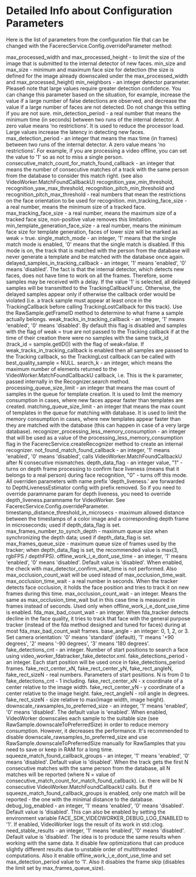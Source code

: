 # Detailed Info about Configuration Parameters

Here is the list of parameters from the configuration file that can be changed with the FacerecService.Config.overrideParameter method:

max_processed_width and max_processed_height - to limit the size of the image that is submitted to the internal detector of new faces.
min_size and max_size - minimum and maximum face size for detection (the size is defined for the image already downscaled under the max_processed_width and max_processed_height)
min_neighbors - an integer detector parameter. Pleaseб note that large values require greater detection confidence. You can change this parameter based on the situation, for example, increase the value if a large number of false detections are observed, and decrease the value if a large number of faces are not detected. Do not change this setting if you are not sure.
min_detection_period - a real number that means the minimum time (in seconds) between two runs of the internal detector. A zero value means ‘no restrictions’. It is used to reduce the processor load. Large values increase the latency in detecting new faces.
max_detection_period - an integer that means the max time (in frames) between two runs of the internal detector. A zero value means ‘no restrictions’. For example, if you are processing a video offline, you can set the value to '1' so as not to miss a single person.
consecutive_match_count_for_match_found_callback - an integer that means the number of consecutive matches of a track with the same person from the database to consider this match right. (see also VideoWorker.MatchFoundCallbackU)
recognition_yaw_min_threshold, recognition_yaw_max_threshold, recognition_pitch_min_threshold and recognition_pitch_max_threshold - real numbers that mean the restrictions on the face orientation to be used for recognition.
min_tracking_face_size - a real number, means the minimum size of a tracked face.
max_tracking_face_size - a real number, means the maximum size of a tracked face size, non-positive value removes this limitation.
min_template_generation_face_size - a real number, means the minimum face size for template generation, faces of lower size will be marked as weak = true.
single_match_mode - an integer, '1' means that the single match mode is enabled, '0' means that the single match is disabled. If this mode is on, the track that is matched with the person from the database will never generate a template and be matched with the database once again.
delayed_samples_in_tracking_callback - an integer, '1' means 'enabled', '0' means 'disabled'.
The fact is that the internal detector, which detects new faces, does not have time to work on all the frames.
Therefore, some samples may be received with a delay.
If the value '1' is selected, all delayed samples will be transmitted to the TrackingCallbackFunc.
Otherwise, the delayed samples appear only if otherwise the callback order would be violated (i.e. a track sample must appear at least once in the TrackingCallback before calling TrackingLostCallback for this track).
Use the RawSample.getFrameID method to determine to what frame a sample actually belongs.
weak_tracks_in_tracking_callback - an integer, '1' means 'enabled', '0' means 'disabled'.
By default this flag is disabled and samples with the flag of weak = true are not passed to the Tracking callback
if at the time of their creation there were no samples with the same track_id (track_id = sample.getID()) with the flag of weak=false.
If weak_tracks_in_tracking_callback is enabled then all samples are passed to the Tracking callback,
so the TrackingLost callback can be called with best_quality_sample = NULL.
search_k - an integer, which means the maximum number of elements returned to the VideoWorker.MatchFoundCallbackU callback, i.e. This is the k parameter, passed internally in the Recognizer.search method.
processing_queue_size_limit - an integer that means the max count of samples in the queue for template creation. It is used to limit the memory consumption in cases, where new faces appear faster than templates are created.
matching_queue_size_limit - an integer that means the max count of templates in the queue for matching with database. It is used to limit the memory consumption in cases, where new templates appear faster than they are matched with the database (this can happen in case of a very large database).
recognizer_processing_less_memory_consumption - an integer that will be used as a value of the processing_less_memory_consumption flag in the FacerecService.createRecognizer method to create an internal recognizer.
not_found_match_found_callback - an integer, '1' means 'enabled', '0' means 'disabled', calls VideoWorker.MatchFoundCallbackU after N consecutive mismatches.
depth_data_flag - an integer value, "1" - turns on depth frame processing to confirm face liveness (means that it belongs to a real person) during face recognition, "0" - turns off this mode.
All overriden parameters with name prefix 'depth_liveness.' are forwarded to DepthLivenessEstimator config with prefix removed. So if you need to override paramname param for depth liveness, you need to override depth_liveness.paramname for VideoWorker. See FacerecService.Config.overrideParameter.
timestamp_distance_threshold_in_microsecs - maximum allowed distance between the timestamps of a color image and a corresponding depth frame in microseconds; used if depth_data_flag is set.
max_frames_number_to_synch_depth - maximum queue size when synchronizing the depth data; used if depth_data_flag is set.
max_frames_queue_size - maximum queue size of frames used by the tracker; when depth_data_flag is set, the recommended value is max(3, rgbFPS / depthFPS).
offline_work_i_e_dont_use_time - an integer, '1' means 'enabled', '0' means 'disabled'. Default value is 'disabled'. When enabled, the check with max_detector_confirm_wait_time is not performed. Also max_occlusion_count_wait will be used istead of max_occlusion_time_wait.
max_occlusion_time_wait - a real number in seconds. When the tracker detects face occlusion, it holds the face position and tries to track it on new frames during this time.
max_occlusion_count_wait - an integer. Means the same as max_occlusion_time_wait but in this case time is measured in frames instead of seconds. Used only when offline_work_i_e_dont_use_time is enabled.
fda_max_bad_count_wait - an integer. When fda_tracker detects decline in the face quality, it tries to track that face with the general purpose tracker (instead of the fda method designed and tuned for faces) during at most fda_max_bad_count_wait frames.
base_angle - an integer: 0, 1, 2, or 3. Set camera orientation: '0' means 'standard' (default), '1' means '+90 degrees', '2' means '-90 degrees', '3' means '180 degrees'.
fake_detections_cnt - an integer. Number of start positions to search a face using video_worker_fdatracker_fake_detector.xml.
fake_detections_period - an integer. Each start position will be used once in fake_detections_period frames.
fake_rect_center_xN, fake_rect_center_yN, fake_rect_angleN, fake_rect_sizeN - real numbers. Parameters of start positions. N is from 0 to fake_detections_cnt - 1 including. fake_rect_center_xN - x coordinate of a center relative to the image width. fake_rect_center_yN - y coordinate of a center relative to the image height. fake_rect_angleN - roll angle in degrees. fake_rect_sizeN - size relative to max(image width, image height).
downscale_rawsamples_to_preferred_size - an integer, '1' means 'enabled', '0' means 'disabled'. The default value is 'enabled'. When enabled, VideoWorker downscales each sample to the suitable size (see RawSample.downscaleToPreferredSize) in order to reduce memory consumption. However, it decreases the performance. It's recommended to disable downscale_rawsamples_to_preferred_size and use RawSample.downscaleToPreferredSize manually for RawSamples that you need to save or keep in RAM for a long time.
squeeze_match_found_callback_groups - an integer, '1' means 'enabled', '0' means 'disabled'. Default value is 'disabled'. When the track gets the first N consecutive matches with the same person from the database, all N matches will be reported (where N = value of consecutive_match_count_for_match_found_callback). i.e. there will be N consecutive VideoWorker.MatchFoundCallbackU calls. But if squeeze_match_found_callback_groups is enabled, only one match will be reported - the one with the minimal distance to the database.
debug_log_enabled - an integer, '1' means 'enabled', '0' means 'disabled'. Default value is 'disabled'. This can also be enabled by setting the environment variable FACE_SDK_VIDEOWORKER_DEBUG_LOG_ENABLED to '1'. If enabled, VideoWorker logs the result of its work in std::clog.
need_stable_results - an integer, '1' means 'enabled', '0' means 'disabled'. Default value is 'disabled'. The idea is to produce the same results when working with the same data. It disable few optimizations that can produce slightly different results due to unstable order of multithreaded computations. Also it enable offline_work_i_e_dont_use_time and set max_detection_period value to '1'. Also it disables the frame skip (disables the limit set by max_frames_queue_size).

